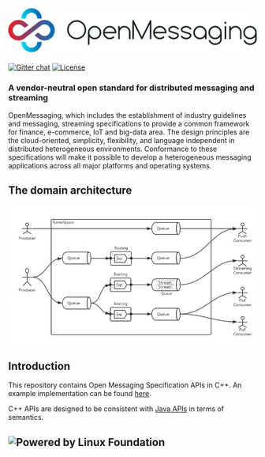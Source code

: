 ## ![logo](assets/images/logo-color.png)

 [![Gitter chat](https://badges.gitter.im/gitterHQ/gitter.png)](https://gitter.im/openmessaging/public) [![License](https://img.shields.io/badge/license-Apache%202-4EB1BA.svg)](https://www.apache.org/licenses/LICENSE-2.0.html)

### A vendor-neutral open standard for distributed messaging and streaming
OpenMessaging, which includes the establishment of industry guidelines and messaging, streaming specifications to provide a common framework for finance, e-commerce, IoT and big-data area. The design principles are the cloud-oriented, simplicity, flexibility, and language independent in distributed heterogeneous environments. Conformance to these specifications will make it possible to develop a heterogeneous messaging applications across all major platforms and operating systems.

## The domain architecture
![domain-design](assets/images/OpenMessaging-V0.3.0-alpha.png)

## Introduction
This repository contains Open Messaging Specification APIs in C++. An example implementation can be found [here](https://github.com/openmessaging/openmessaging-client-sdk-cpp).

C++ APIs are designed to be consistent with [Java APIs](https://openmessaging.github.io/openmessaging-java/) in terms of semantics.


## ![Powered by Linux Foundation](http://openmessaging.cloud/images/linux-foundation-logo.png)